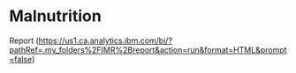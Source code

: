 # Malnutrition
Report
(https://us1.ca.analytics.ibm.com/bi/?pathRef=.my_folders%2FIMR%2Breport&action=run&format=HTML&prompt=false)
